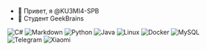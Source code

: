 - 👋 Привет, я @KU3MI4-SPB
- 👀 Студент GeekBrains

![C#](https://img.shields.io/badge/c%23-%23239120.svg?style=for-the-badge&logo=c-sharp&logoColor=white)  ![Markdown](https://img.shields.io/badge/markdown-%23000000.svg?style=for-the-badge&logo=markdown&logoColor=white)  ![Python](https://img.shields.io/badge/python-3670A0?style=for-the-badge&logo=python&logoColor=ffdd54)  ![Java](https://img.shields.io/badge/java-%23ED8B00.svg?style=for-the-badge&logo=openjdk&logoColor=white)  ![Linux](https://img.shields.io/badge/Linux-FCC624?style=for-the-badge&logo=linux&logoColor=black)  ![Docker](https://img.shields.io/badge/docker-%230db7ed.svg?style=for-the-badge&logo=docker&logoColor=white)  ![MySQL](https://img.shields.io/badge/mysql-%2300f.svg?style=for-the-badge&logo=mysql&logoColor=white)  ![Telegram](https://img.shields.io/badge/Telegram-2CA5E0?style=for-the-badge&logo=telegram&logoColor=white)  ![Xiaomi](https://img.shields.io/badge/Xiaomi-%23FF6900.svg?style=for-the-badge&logo=xiaomi&logoColor=white)
